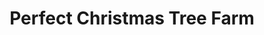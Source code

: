 ---
title: "Perfect Christmas Tree Farm"
url: /phillipsburg/perfect-christmas-tree-farm/
shop: Garten-Center
---